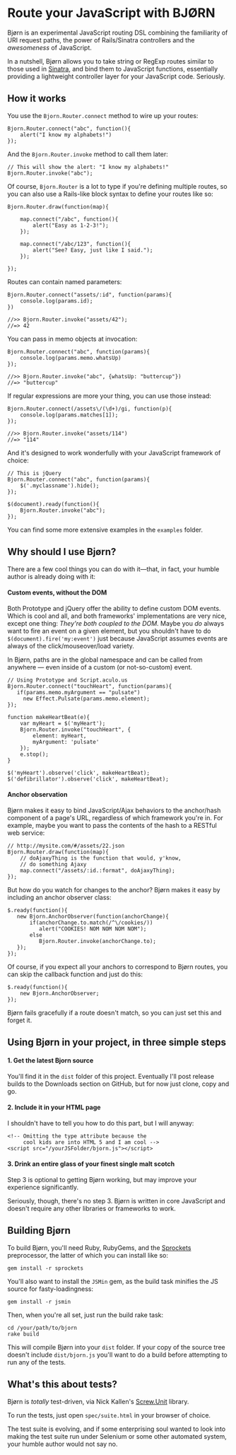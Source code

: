 # Route your JavaScript with BJØRN #

Bjørn is an experimental JavaScript routing DSL combining the familiarity of URI request paths, the power of Rails/Sinatra controllers and the _awesomeness_ of JavaScript.

In a nutshell, Bjørn allows you to take string or RegExp routes similar to those used in [Sinatra](http://sinatrarb.com/), and bind them to JavaScript functions, essentially providing a lightweight controller layer for your JavaScript code. Seriously.

## How it works ##

You use the `Bjorn.Router.connect` method to wire up your routes:

	Bjorn.Router.connect("abc", function(){
		alert("I know my alphabets!")
	});
	
And the `Bjorn.Router.invoke` method to call them later:

	// This will show the alert: "I know my alphabets!"
	Bjorn.Router.invoke("abc");
	
Of course, `Bjorn.Router` is a lot to type if you're defining multiple routes, so you can also use a Rails-like block syntax to define your routes like so:

    Bjorn.Router.draw(function(map){
        
        map.connect("/abc", function(){
            alert("Easy as 1-2-3!");
        });
        
        map.connect("/abc/123", function(){
            alert("See? Easy, just like I said.");
        });
        
    });

Routes can contain named parameters:

    Bjorn.Router.connect("assets/:id", function(params){
		console.log(params.id);
	})
	
	//>> Bjorn.Router.invoke("assets/42");
	//=> 42

You can pass in memo objects at invocation:

	Bjorn.Router.connect("abc", function(params){
		console.log(params.memo.whatsUp)
	});
	
	//>> Bjorn.Router.invoke("abc", {whatsUp: "buttercup"})
	//=> "buttercup"

If regular expressions are more your thing, you can use those instead:

	Bjorn.Router.connect(/assets\/(\d+)/gi, function(p){
		console.log(params.matches[1]);
	});
	
	//>> Bjorn.Router.invoke("assets/114")
	//=> "114"
	
And it's designed to work wonderfully with your JavaScript framework of choice:

	// This is jQuery
	Bjorn.Router.connect("abc", function(params){
		$('.myclassname').hide();
	});
	
	$(document).ready(function(){
		Bjorn.Router.invoke("abc");
	});
	
You can find some more extensive examples in the `examples` folder.

## Why should I use Bjørn? ###

There are a few cool things you can do with it—that, in fact, your humble author is already doing with it:

#### Custom events, without the DOM ####

Both Prototype and jQuery offer the ability to define custom DOM events. Which is cool and all, and both frameworks' implementations are very nice, except one thing: _They're both coupled to the DOM._ Maybe you _do_ always want to fire an event on a given element, but you shouldn't have to do `$(document).fire('my:event')` just because JavaScript assumes events are always of the click/mouseover/load variety.

In Bjørn, paths are in the global namespace and can be called from anywhere — even inside of a custom (or not-so-custom) event.

    // Using Prototype and Script.aculo.us
    Bjorn.Router.connect("touchHeart", function(params){
       if(params.memo.myArgument == "pulsate")
         new Effect.Pulsate(params.memo.element);
    });
    
    function makeHeartBeat(e){
        var myHeart = $('myHeart');
        Bjorn.Router.invoke("touchHeart", {
            element: myHeart,
            myArgument: 'pulsate'
        });
        e.stop();
    }
    
    $('myHeart').observe('click', makeHeartBeat);
    $('defibrillator').observe('click', makeHeartBeat);

#### Anchor observation ####

Bjørn makes it easy to bind JavaScript/Ajax behaviors to the anchor/hash component of a page's URL, regardless of which framework you're in. For example, maybe you want to pass the contents of the hash to a RESTful web service:

    // http://mysite.com/#/assets/22.json
    Bjorn.Router.draw(function(map){
        // doAjaxyThing is the function that would, y'know,
        // do something Ajaxy
        map.connect("/assets/:id.:format", doAjaxyThing);
    });
    
But how do you watch for changes to the anchor? Bjørn makes it easy by including an anchor observer class:

    $.ready(function(){
       new Bjorn.AnchorObserver(function(anchorChange){
           if(anchorChange.to.match(/^\/cookies/))
              alert("COOKIES! NOM NOM NOM NOM");
           else
              Bjorn.Router.invoke(anchorChange.to);
       }); 
    });
    
Of course, if you expect all your anchors to correspond to Bjørn routes, you can skip the callback function and just do this:

    $.ready(function(){
        new Bjorn.AnchorObserver;
    });
    
Bjørn fails gracefully if a route doesn't match, so you can just set this and forget it.

## Using Bjørn in your project, in three simple steps ##

#### 1. Get the latest Bjorn source ####

You'll find it in the `dist` folder of this project. Eventually I'll post release builds to the Downloads section on GitHub, but for now just clone, copy and go.

#### 2. Include it in your HTML page ####

I shouldn't have to tell you how to do this part, but I will anyway:

    <!-- Omitting the type attribute because the
         cool kids are into HTML 5 and I am cool -->
    <script src="/yourJSFolder/bjorn.js"></script>
    
#### 3. Drink an entire glass of your finest single malt scotch ####

Step 3 is optional to getting Bjørn working, but may improve your experience significantly.

Seriously, though, there's no step 3. Bjørn is written in core JavaScript and doesn't require any other libraries or frameworks to work.

## Building Bjørn ##

To build Bjørn, you'll need Ruby, RubyGems, and the [Sprockets](http://getsprockets.org/) preprocessor, the latter of which you can install like so:

    gem install -r sprockets
    
You'll also want to install the `JSMin` gem, as the build task minifies the JS source for fasty-loadingness:

    gem install -r jsmin
    
Then, when you're all set, just run the build rake task:

    cd /your/path/to/bjorn
    rake build

This will compile Bjørn into your `dist` folder. If your copy of the source tree doesn't include `dist/bjorn.js` you'll want to do a build before attempting to run any of the tests.

## What's this about tests? ##

Bjørn is _totally_ test-driven, via Nick Kallen's [Screw.Unit](http://github.com/nkallen/screw-unit/) library.

To run the tests, just open `spec/suite.html` in your browser of choice.

The test suite is evolving, and if some enterprising soul wanted to look into making the test suite run under Selenium or some other automated system, your humble author would not say no.